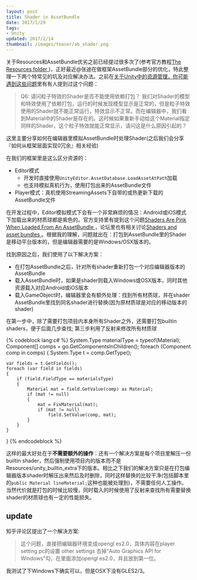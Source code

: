 ```yaml
---
layout: post
title: Shader in AssetBundle
date: 2017/1/29
tags:
- Unity
updated: 2017/2/14
thumbnail: /images/teaser/ab_shader.png
---
```


关于Resources和AssetBundle优劣之前已经提过很多次了(参考官方教程[The Resources folder
](https://unity3d.com/learn/tutorials/topics/best-practices/resources-folder))，正好最近@张迪在做框架AssetBundle部分的优化，特此整理一下两个特常见的坑及对应解决办法。之前在[关于Unity中的资源管理，你可能遇到这些问题](http://blog.uwa4d.com/archives/QA_ResourceManagement.html)里有有人提到过这个问题：

> Q6: 请问粒子特效的Shader是否不能使用依赖打包？ 我们对Shader的模型和特效使用了依赖打包，运行的时候发现模型显示是正常的，但是粒子特效使用的Shader就不能正常运行，特效显示不正常。而在编辑器中，我们看到Material中的Shader是存在的。这时候如果重新手动给这个Material指定同样的Shader，这个粒子特效就能正常显示，请问这是什么原因引起的？

这里主要分享如何在编辑器里模拟AssetBundle时处理Shader(之后我们会分享『如何从框架层面实现0冗余』相关经验)

<!--more-->

在我们的框架里是这么区分资源的：

- Editor模式
	- 开发时直接使用`UnityEditor.AssetDatabase.LoadAssetAtPath`加载
	- 也支持模拟真机行为，使用打包出来的AssetBundle文件
- Player模式：真机使用StreamingAssets下自带的或热更新下载的AssetBundle文件

在开发过程中，Editor模拟模式下会有一个非常麻烦的情况：Android或iOS模式下加载出来的材质球都是紫色的。官方支持里有提到这个问题[Shaders Are Pink When Loaded From An AssetBundle
](https://support.unity3d.com/hc/en-us/articles/208380753-Shaders-are-pink-when-loaded-from-an-AssetBundle)，论坛里也有相关讨论[Shaders and asset bundles
](https://forum.unity3d.com/threads/shaders-and-asset-bundles.435667/)。根据我的理解，问题就出在：打包到AssetBundle里的Shader是移动平台版本的，但是编辑器需要的是Windows/OSX版本的。

找到原因之后，我们使用了以下解决方案：

- 在打包AssetBundle之后，针对所有shader重新打包一个对应编辑器版本的AssetBundle
- 载入AssetBundle时，如果是shader则载入Windows或OSX版本，同时其他资源载入对应Android或iOS版本
- 载入GameObject时，编辑器里会有额外处理：找到所有材质球，并在shader AssetBundle里找到同名shader进行替换(因为原材质球是对应的移动版本的shader)

在第一步中，除了需要打包项目内本身所有Shader之外，还需要打包builtin shaders，便于后面几步查找; 第三步利用了反射来修改所有材质球

{% codeblock lang:c# %}
System.Type materialType = typeof(Material);
Component[] comps = go.GetComponentsInChildren<Component>();
foreach (Component comp in comps)
{
    System.Type t = comp.GetType();

    var fields = t.GetFields();
    foreach (var field in fields)
    {
        if (field.FieldType == materialsType)
        {
            Material mat = field.GetValue(comp) as Material;
            if (mat != null)
            {
                mat = FixMaterial(mat);
                if (mat != null)
                    field.SetValue(comp, mat);
            }
        }
    }
}
{% endcodeblock %}

这样的最大好处在于**不需要额外的操作**：还有一个解决方案是每个项目里解压一份builtin shader，然后强制使用项目内的版本而不是Resources/unity_builtin_extra下的版本。相比之下我们的解决方案只是在打包编辑器版本shader时解压出来然后及时删除，同时这样替换的比较干净(包括脚本里的`public Material lineMaterial;`这种也能被处理到)，不需要任何人工操作。当然代价就是打包的时候比较慢，同时载入的时候使用了反射来查找所有需要替换shader的材质球也有一定的性能损失。

## update

知乎评论区提出了一个解决方案: 

> 这个问题，直接把编辑器环境变成opengl es2.0，具体内容在player setting pc的设置 other settings 去掉“Auto Graphics API for Windows”勾，在里面添加opengl es2.0，并且放到第一位。

我测试了下Windows下确实可以，但是OSX下没有GLES2/3。